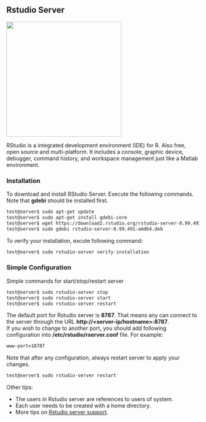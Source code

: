 ## Rstudio Server
<img src="https://upload.wikimedia.org/wikipedia/en/f/f0/RStudio_logo.png" height="300px">

RStudio is a integrated development environment (IDE) for R. Also free, open 
source and multi-platform. It includes a console, graphic device, debugger, 
command history, and workspace management just like  a Matlab environment.

### Installation
To download and install RStudio Server. Execute the following commands. Note that **gdebi** should be installed first.
```bash
test@server$ sudo apt-get update
test@server$ sudo apt-get install gdebi-core
test@server$ wget https://download2.rstudio.org/rstudio-server-0.99.491-amd64.deb
test@server$ sudo gdebi rstudio-server-0.99.491-amd64.deb
```

To verify your installation, excute following command:
```bash
test@server$ sudo rstudio-server verify-installation
```

### Simple Configuration
Simple commands for start/stop/restart server
```bash
test@server$ sudo rstudio-server stop
test@server$ sudo rstudio-server start
test@server$ sudo rstudio-server restart
```

The default port for Rstudio server is **8787**. That means any can connect to the server through the URL **http://<server-ip/hostname>:8787**.  
If you wish to change to another port, you should add following configuration into **/etc/rstudio/rserver.conf** file. For example:
```bash
www-port=18787
```

Note that after any configuration, always restart server to apply your changes. 
```bash
test@server$ sudo rstudio-server restart
```

Other tips:
- The users in Rstudio server are references to users of system.
- Each user needs to be created with a home directory.
- More tips on [Rstudio server support](https://support.rstudio.com/hc/en-us/sections/200150693-RStudio-Server).
